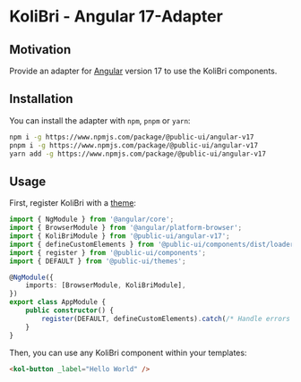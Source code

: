 # KoliBri - Angular 17-Adapter

## Motivation

Provide an adapter for [Angular](https://angular.dev/) version 17 to use the KoliBri components.

## Installation

You can install the adapter with `npm`, `pnpm` or `yarn`:

```bash
npm i -g https://www.npmjs.com/package/@public-ui/angular-v17
pnpm i -g https://www.npmjs.com/package/@public-ui/angular-v17
yarn add -g https://www.npmjs.com/package/@public-ui/angular-v17
```

## Usage

First, register KoliBri with a [theme](https://github.com/public-ui/kolibri/tree/develop/packages/themes):

```ts
import { NgModule } from '@angular/core';
import { BrowserModule } from '@angular/platform-browser';
import { KoliBriModule } from '@public-ui/angular-v17';
import { defineCustomElements } from '@public-ui/components/dist/loader';
import { register } from '@public-ui/components';
import { DEFAULT } from '@public-ui/themes';

@NgModule({
	imports: [BrowserModule, KoliBriModule],
})
export class AppModule {
	public constructor() {
		register(DEFAULT, defineCustomElements).catch(/* Handle errors */);
	}
}
```

Then, you can use any KoliBri component within your templates:

```html
<kol-button _label="Hello World" />
```
